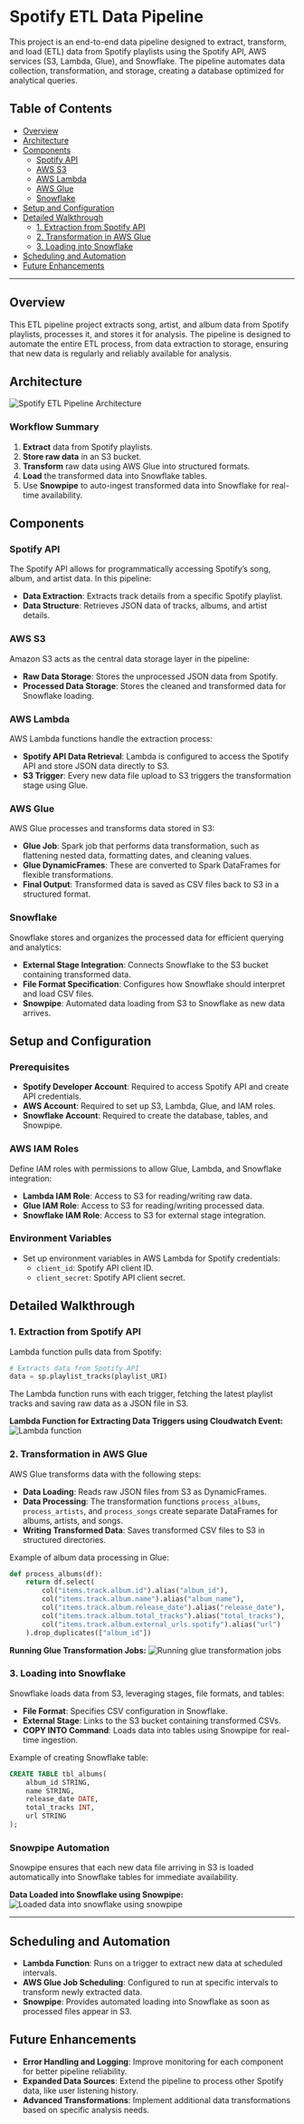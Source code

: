 
# Spotify ETL Data Pipeline

This project is an end-to-end data pipeline designed to extract, transform, and load (ETL) data from Spotify playlists using the Spotify API, AWS services (S3, Lambda, Glue), and Snowflake. The pipeline automates data collection, transformation, and storage, creating a database optimized for analytical queries.

## Table of Contents

- [Overview](#overview)
- [Architecture](#architecture)
- [Components](#components)
  - [Spotify API](#spotify-api)
  - [AWS S3](#aws-s3)
  - [AWS Lambda](#aws-lambda)
  - [AWS Glue](#aws-glue)
  - [Snowflake](#snowflake)
- [Setup and Configuration](#setup-and-configuration)
- [Detailed Walkthrough](#detailed-walkthrough)
  - [1. Extraction from Spotify API](#1-extraction-from-spotify-api)
  - [2. Transformation in AWS Glue](#2-transformation-in-aws-glue)
  - [3. Loading into Snowflake](#3-loading-into-snowflake)
- [Scheduling and Automation](#scheduling-and-automation)
- [Future Enhancements](#future-enhancements)

---

## Overview

This ETL pipeline project extracts song, artist, and album data from Spotify playlists, processes it, and stores it for analysis. The pipeline is designed to automate the entire ETL process, from data extraction to storage, ensuring that new data is regularly and reliably available for analysis.

## Architecture

![Spotify ETL Pipeline Architecture](/images/Spotify_ETL_pipeline_architectu.jpg)

### Workflow Summary

1. **Extract** data from Spotify playlists.
2. **Store raw data** in an S3 bucket.
3. **Transform** raw data using AWS Glue into structured formats.
4. **Load** the transformed data into Snowflake tables.
5. Use **Snowpipe** to auto-ingest transformed data into Snowflake for real-time availability.

## Components

### Spotify API

The Spotify API allows for programmatically accessing Spotify’s song, album, and artist data. In this pipeline:
- **Data Extraction**: Extracts track details from a specific Spotify playlist.
- **Data Structure**: Retrieves JSON data of tracks, albums, and artist details.

### AWS S3

Amazon S3 acts as the central data storage layer in the pipeline:
- **Raw Data Storage**: Stores the unprocessed JSON data from Spotify.
- **Processed Data Storage**: Stores the cleaned and transformed data for Snowflake loading.
  
### AWS Lambda

AWS Lambda functions handle the extraction process:
- **Spotify API Data Retrieval**: Lambda is configured to access the Spotify API and store JSON data directly to S3.
- **S3 Trigger**: Every new data file upload to S3 triggers the transformation stage using Glue.

### AWS Glue

AWS Glue processes and transforms data stored in S3:
- **Glue Job**: Spark job that performs data transformation, such as flattening nested data, formatting dates, and cleaning values.
- **Glue DynamicFrames**: These are converted to Spark DataFrames for flexible transformations.
- **Final Output**: Transformed data is saved as CSV files back to S3 in a structured format.

### Snowflake

Snowflake stores and organizes the processed data for efficient querying and analytics:
- **External Stage Integration**: Connects Snowflake to the S3 bucket containing transformed data.
- **File Format Specification**: Configures how Snowflake should interpret and load CSV files.
- **Snowpipe**: Automated data loading from S3 to Snowflake as new data arrives.

## Setup and Configuration

### Prerequisites

- **Spotify Developer Account**: Required to access Spotify API and create API credentials.
- **AWS Account**: Required to set up S3, Lambda, Glue, and IAM roles.
- **Snowflake Account**: Required to create the database, tables, and Snowpipe.
  
### AWS IAM Roles

Define IAM roles with permissions to allow Glue, Lambda, and Snowflake integration:
- **Lambda IAM Role**: Access to S3 for reading/writing raw data.
- **Glue IAM Role**: Access to S3 for reading/writing processed data.
- **Snowflake IAM Role**: Access to S3 for external stage integration.

### Environment Variables

- Set up environment variables in AWS Lambda for Spotify credentials:
  - `client_id`: Spotify API client ID.
  - `client_secret`: Spotify API client secret.

## Detailed Walkthrough

### 1. Extraction from Spotify API

Lambda function pulls data from Spotify:
```python
# Extracts data from Spotify API
data = sp.playlist_tracks(playlist_URI)
```
The Lambda function runs with each trigger, fetching the latest playlist tracks and saving raw data as a JSON file in S3.

**Lambda Function for Extracting Data Triggers using Cloudwatch Event:**
![Lambda function](/images/extract_lambda_function.png)

### 2. Transformation in AWS Glue

AWS Glue transforms data with the following steps:
- **Data Loading**: Reads raw JSON files from S3 as DynamicFrames.
- **Data Processing**: The transformation functions `process_albums`, `process_artists`, and `process_songs` create separate DataFrames for albums, artists, and songs.
- **Writing Transformed Data**: Saves transformed CSV files to S3 in structured directories.

Example of album data processing in Glue:
```python
def process_albums(df):
    return df.select(
        col("items.track.album.id").alias("album_id"),
        col("items.track.album.name").alias("album_name"),
        col("items.track.album.release_date").alias("release_date"),
        col("items.track.album.total_tracks").alias("total_tracks"),
        col("items.track.album.external_urls.spotify").alias("url")
    ).drop_duplicates(["album_id"])
```

**Running Glue Transformation Jobs:**
![Running glue transformation jobs](/images/glue_job_run.png)

### 3. Loading into Snowflake

Snowflake loads data from S3, leveraging stages, file formats, and tables:
- **File Format**: Specifies CSV configuration in Snowflake.
- **External Stage**: Links to the S3 bucket containing transformed CSVs.
- **COPY INTO Command**: Loads data into tables using Snowpipe for real-time ingestion.

Example of creating Snowflake table:
```sql
CREATE TABLE tbl_albums(
    album_id STRING,
    name STRING,
    release_date DATE,
    total_tracks INT,
    url STRING
);
```

### Snowpipe Automation

Snowpipe ensures that each new data file arriving in S3 is loaded automatically into Snowflake tables for immediate availability.

**Data Loaded into Snowflake using Snowpipe:**
![Loaded data into snowflake using snowpipe](/images/loaded_data_snowflake.png)

---

## Scheduling and Automation

- **Lambda Function**: Runs on a trigger to extract new data at scheduled intervals.
- **AWS Glue Job Scheduling**: Configured to run at specific intervals to transform newly extracted data.
- **Snowpipe**: Provides automated loading into Snowflake as soon as processed files appear in S3.

## Future Enhancements

- **Error Handling and Logging**: Improve monitoring for each component for better pipeline reliability.
- **Expanded Data Sources**: Extend the pipeline to process other Spotify data, like user listening history.
- **Advanced Transformations**: Implement additional data transformations based on specific analysis needs.
